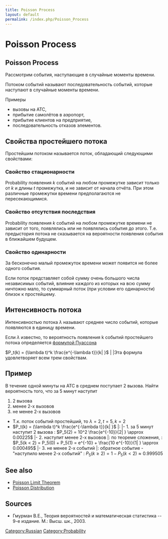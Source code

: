 ```yaml
---
title: Poisson Process
layout: default
permalink: /index.php/Poisson_Process
---
```


# Poisson Process

## Poisson Process
Рассмотрим события, наступающие в случайные моменты времени.

Потоком событий называют последовательность событий, которые наступают в случайные моменты времени. 

Примеры 
- вызовы на АТС,
- прибытие самолётов в аэропорт,
- прибытие клиентов на предприятие,
- последовательность отказов элементов.


## Свойства простейшего потока
Простейшим потоком называется поток, обладающий следующими свойствами:

### Свойство стационарности
Probability появления $k$ событий на любом промежутке зависит только от $k$ и длины $t$ промежутка, и не зависит от начала отчёта. При этом различные промежутки времени предполагаются не пересекающимися.

### Свойство отсутствия последствия
Probability появления $k$ событий на любом промежутке времени не зависит от того, появлялись или не появлялись события до этого. Т.е. предыстория потока не сказывается на вероятности появления события в ближайшем будущем. 

### Свойство одинарности
За бесконечно малый промежуток времени может появится не более одного события.


Если поток представляет собой сумму очень большого числа независимых событий, влияние каждого из которых на всю сумму ничтожно мало, то суммарный поток (при условии его одинарности) близок к простейшему.


## Интенсивность потока
Интенсивностью потока $\lambda$ называют среднее число событий, которые появляются в единицу времени. 

Если $\lambda$ известно, то вероятность появления k событий простейшего потока определяется [формулой Пуассона](Poisson_Limit_Theorem)

$P_t(k) = (\lambda t)^k \frac{e^{-\lambda t}}{k|  }$ | |Эта формула удовлетворяет всем трем свойствам.

## Пример
В течение одной минуты на АТС в среднем поступает 2 вызова. Найти вероятность того, что за 5 минут наступит
1. 2 вызова
1. менее 2-х вызовов
1. не менее 2-х вызовов



- Т.к. поток событий простейший, то $\lambda = 2, t = 5, k = 2$ 
- $P_t(k) = (\lambda t)^k \frac{e^{-\lambda t}}{k|  }$ |: |- 1. за 5 минут наступит 2 вызова
: $P_5(2) = 10^2 \frac{e^{-10}}{2|  } \approx 0.00225$ |- 2. наступит менее 2-х вызовов |: по теореме сложения,
: $P_5(k < 2) = P_5(0) + P_5(1) = e^{-10} + \frac{10 e^{-10}}{1|  } \approx 0.000495$ |- 3. не менее 2-х событий |: обратное событие - "наступило менее 2-х событий"
: $P_5(k \geqslant 2) = 1 - P_5(k < 2) \approx 0.999505$


## See also
- [Poisson Limit Theorem](Poisson_Limit_Theorem)
- [Poisson Distribution](Poisson_Distribution)

## Sources
- Гмурман В.Е., Теория вероятностей и математическая статистика -- 9-е издание. М.: Высш. шк., 2003.

[Category:Russian](Category_Russian)
[Category:Probability](Category_Probability)